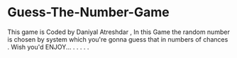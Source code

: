 # Guess-The-Number-Game
This game is Coded by Daniyal Atreshdar , In this Game the random number is chosen by system which you're gonna guess that in numbers of chances . Wish you'd ENJOY... . . . . . 
